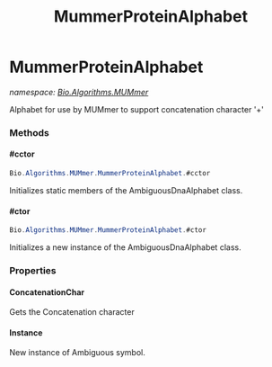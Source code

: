 ﻿---
title: MummerProteinAlphabet
---

# MummerProteinAlphabet
_namespace: [Bio.Algorithms.MUMmer](N-Bio.Algorithms.MUMmer.html)_

Alphabet for use by MUMmer to support concatenation character '+'

### Methods

#### #cctor
```csharp
Bio.Algorithms.MUMmer.MummerProteinAlphabet.#cctor
```
Initializes static members of the AmbiguousDnaAlphabet class.

#### #ctor
```csharp
Bio.Algorithms.MUMmer.MummerProteinAlphabet.#ctor
```
Initializes a new instance of the AmbiguousDnaAlphabet class.



### Properties

#### ConcatenationChar
Gets the Concatenation character
#### Instance
New instance of Ambiguous symbol.

